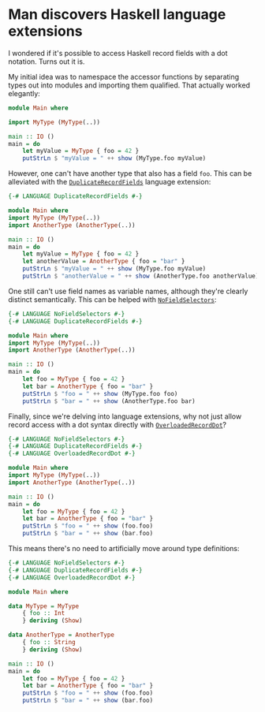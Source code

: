 # Man discovers Haskell language extensions

I wondered if it's possible to access Haskell record fields with a dot notation.
Turns out it is.

My initial idea was to namespace the accessor functions by separating types out into modules and importing them qualified.
That actually worked elegantly:

```haskell
module Main where

import MyType (MyType(..))

main :: IO ()
main = do
    let myValue = MyType { foo = 42 }
    putStrLn $ "myValue = " ++ show (MyType.foo myValue)
```

However, one can't have another type that also has a field `foo`.
This can be alleviated with the [`DuplicateRecordFields`](https://ghc.gitlab.haskell.org/ghc/doc/users_guide/exts/duplicate_record_fields.html) language extension:

```haskell
{-# LANGUAGE DuplicateRecordFields #-}

module Main where
import MyType (MyType(..))
import AnotherType (AnotherType(..))

main :: IO ()
main = do
    let myValue = MyType { foo = 42 }
    let anotherValue = AnotherType { foo = "bar" }
    putStrLn $ "myValue = " ++ show (MyType.foo myValue)
    putStrLn $ "anotherValue = " ++ show (AnotherType.foo anotherValue)
```

One still can't use field names as variable names, although they're clearly distinct semantically.
This can be helped with [`NoFieldSelectors`](https://ghc.gitlab.haskell.org/ghc/doc/users_guide/exts/field_selectors.html):

```haskell
{-# LANGUAGE NoFieldSelectors #-}
{-# LANGUAGE DuplicateRecordFields #-}

module Main where
import MyType (MyType(..))
import AnotherType (AnotherType(..))

main :: IO ()
main = do
    let foo = MyType { foo = 42 }
    let bar = AnotherType { foo = "bar" }
    putStrLn $ "foo = " ++ show (MyType.foo foo)
    putStrLn $ "bar = " ++ show (AnotherType.foo bar)
```

Finally, since we're delving into language extensions, why not just allow record access with a dot syntax directly with [`OverloadedRecordDot`](https://ghc.gitlab.haskell.org/ghc/doc/users_guide/exts/overloaded_record_dot.html)?

```haskell
{-# LANGUAGE NoFieldSelectors #-}
{-# LANGUAGE DuplicateRecordFields #-}
{-# LANGUAGE OverloadedRecordDot #-}

module Main where
import MyType (MyType(..))
import AnotherType (AnotherType(..))

main :: IO ()
main = do
    let foo = MyType { foo = 42 }
    let bar = AnotherType { foo = "bar" }
    putStrLn $ "foo = " ++ show (foo.foo)
    putStrLn $ "bar = " ++ show (bar.foo)
```

This means there's no need to artificially move around type definitions:

```haskell
{-# LANGUAGE NoFieldSelectors #-}
{-# LANGUAGE DuplicateRecordFields #-}
{-# LANGUAGE OverloadedRecordDot #-}

module Main where

data MyType = MyType
    { foo :: Int
    } deriving (Show)

data AnotherType = AnotherType
    { foo :: String
    } deriving (Show)

main :: IO ()
main = do
    let foo = MyType { foo = 42 }
    let bar = AnotherType { foo = "bar" }
    putStrLn $ "foo = " ++ show (foo.foo)
    putStrLn $ "bar = " ++ show (bar.foo)
```
